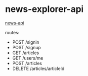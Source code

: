 # news-explorer-api

[news-api](https://api.ameer-news.students.nomoredomainssbs.ru)

routes:

- POST /signin
- POST /signup
- GET /articles
- GET /users/me
- POST /articles
- DELETE /articles/articleId
